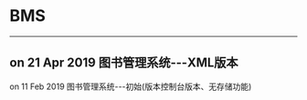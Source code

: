 # BMS
--------------------------
on 21 Apr 2019
图书管理系统---XML版本
--------------------------
on 11 Feb 2019
图书管理系统---初始(版本控制台版本、无存储功能)
